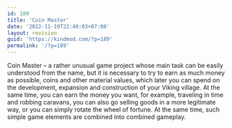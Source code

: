 ```yaml
---
id: 189
title: 'Coin Master'
date: '2022-11-19T22:40:03+07:00'
layout: revision
guid: 'https://kindmod.com/?p=189'
permalink: '/?p=189'
---
```


Coin Master – a rather unusual game project whose main task can be easily understood from the name, but it is necessary to try to earn as much money as possible, coins and other material values, which later you can spend on the development, expansion and construction of your Viking village. At the same time, you can earn the money you want, for example, traveling in time and robbing caravans, you can also go selling goods in a more legitimate way, or you can simply rotate the wheel of fortune. At the same time, such simple game elements are combined into combined gameplay.
